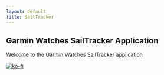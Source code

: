 ```yaml
---
layout: default
title: SailTracker
---
```


## Garmin Watches SailTracker Application

Welcome to the Garmin Watches SailTracker  application


[![ko-fi](https://ko-fi.com/img/githubbutton_sm.svg)](https://ko-fi.com/U7U5L8F29)

